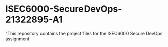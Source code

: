 # ISEC6000-SecureDevOps-21322895-A1
"This repository contains the project files for the ISEC6000 Secure DevOps assignment.
